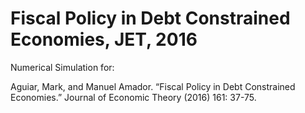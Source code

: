 Fiscal Policy in Debt Constrained Economies, JET, 2016
==========================

Numerical Simulation for:

Aguiar, Mark, and Manuel Amador. “Fiscal Policy in Debt Constrained Economies.” Journal of Economic Theory (2016) 161: 37-75.


